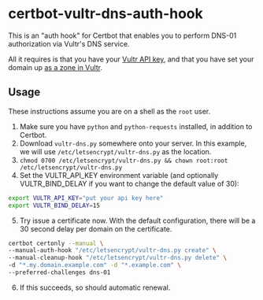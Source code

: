# certbot-vultr-dns-auth-hook

This is an "auth hook" for Certbot that enables you to perform DNS-01 authorization via Vultr's DNS service.

All it requires is that you have your [Vultr API key](https://my.vultr.com/settings/#settingsapi), and that you have set your domain up [as a zone in Vultr](https://my.vultr.com/dns/).

## Usage

These instructions assume you are on a shell as the `root` user.

1. Make sure you have `python` and `python-requests` installed, in addition to Certbot.
2. Download `vultr-dns.py` somewhere onto your server. In this example, we will use `/etc/letsencrypt/vultr-dns.py` as the location.
3. `chmod 0700 /etc/letsencrypt/vultr-dns.py && chown root:root /etc/letsencrypt/vultr-dns.py`
4. Set the VULTR_API_KEY environment variable (and optionally VULTR_BIND_DELAY if you want to change the default value of 30):

```bash
export VULTR_API_KEY="put your api key here"
export VULTR_BIND_DELAY=15
```

5. Try issue a certificate now. With the default configuration, there will be a 30 second delay per domain on the certificate.

```bash
certbot certonly --manual \
--manual-auth-hook "/etc/letsencrypt/vultr-dns.py create" \
--manual-cleanup-hook "/etc/letsencrypt/vultr-dns.py delete" \
-d "*.my.domain.example.com" -d "*.example.com" \
--preferred-challenges dns-01
```
6. If this succeeds, so should automatic renewal.
